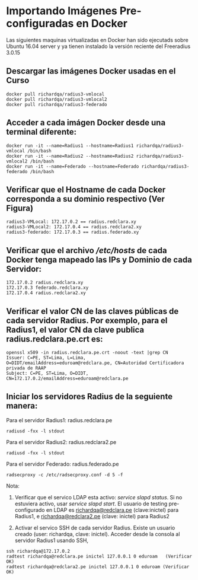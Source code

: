 # Importando Imágenes Pre-configuradas en Docker
Las siguientes maquinas virtualizadas en Docker han sido ejecutads sobre Ubuntu 16.04 server y ya tienen instalado la versión reciente del Freeradius 3.0.15

## Descargar las imágenes Docker usadas en el Curso
 ```
docker pull richardqa/radius3-vmlocal
docker pull richardqa/radius3-vmlocal2
docker pull richardqa/radius3-federado
 ```
## Acceder a cada imágen Docker desde una terminal diferente:

 ```
docker run -it --name=Radius1 --hostname=Radius1 richardqa/radius3-vmlocal /bin/bash
docker run -it --name=Radius2 --hostname=Radius2 richardqa/radius3-vmlocal2 /bin/bash
docker run -it --name=Federado --hostname=Federado richardqa/radius3-federado /bin/bash
 ```
## Verificar que el Hostname de cada Docker corresponda a su dominio respectivo (Ver Figura)

 ```
radius3-VMLocal: 172.17.0.2 == radius.redclara.xy
radius3-VMLocal2: 172.17.0.4 == radius.redclara2.xy
radius3-federado: 172.17.0.3 == radius.federado.xy
 ```
## Verificar que el archivo */etc/hosts* de cada Docker tenga mapeado las IPs y Dominio de cada Servidor:
 ```
172.17.0.2 radius.redclara.xy
172.17.0.3 federado.redclara.xy
172.17.0.4 radius.redclara2.xy
 ```
## Verificar el valor CN de las claves públicas de cada servidor Radius. Por exemplo, para el Radius1, el valor CN da clave publica radius.redclara.pe.crt es:
 ```
openssl x509 -in radius.redclara.pe.crt -noout -text |grep CN
Issuer: C=PE, ST=Lima, L=Lima, O=DIDT/emailAddress=eduroam@redclara.pe, CN=Autoridad Certificadora privada de RAAP
Subject: C=PE, ST=Lima, O=DIDT, CN=172.17.0.2/emailAddress=eduroam@redclara.pe
 ```
## Iniciar los servidores Radius de la seguiente manera:

Para el servidor Radius1: radius.redclara.pe
 ```
radiusd -fxx -l stdout
 ```
Para el servidor Radius2: radius.redclara2.pe
 ```
radiusd -fxx -l stdout
 ```
Para el servidor Federado: radius.federado.pe
 ```
radsecproxy -c /etc/radsecproxy.conf -d 5 -f
 ```
Nota: 
1. Verificar que el servico LDAP esta activo:  *service slapd status*. Si no estuviera activo, usar *service slapd start*. El usuario de testing pre-configurado en LDAP es richardqa@redclara.pe (clave:inictel) para Radius1, e richardqa@redclara2.pe (clave: inictel) para Radius2

2. Activar el servico SSH de cada servidor Radius. Existe un usuario creado (user: richardqa,  clave: inictel). Acceder desde la consola al servidor Radius1 usando SSH,
 ```
ssh richardqa@172.17.0.2
radtest richardqa@redclara.pe inictel 127.0.0.1 0 eduroam   (Verificar OK)
radtest richardqa@redclara2.pe inictel 127.0.0.1 0 eduroam (Verificar OK)
 ```
